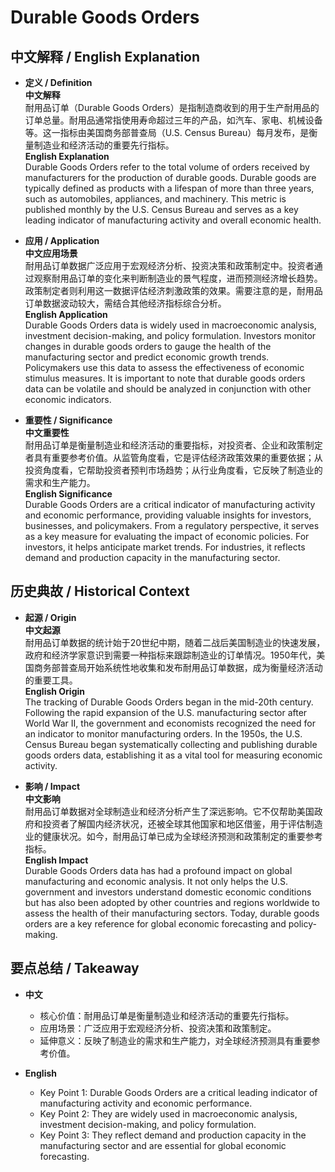 # Durable Goods Orders

## 中文解释 / English Explanation

* **定义 / Definition**  
  **中文解释**  
  耐用品订单（Durable Goods Orders）是指制造商收到的用于生产耐用品的订单总量。耐用品通常指使用寿命超过三年的产品，如汽车、家电、机械设备等。这一指标由美国商务部普查局（U.S. Census Bureau）每月发布，是衡量制造业和经济活动的重要先行指标。  
  **English Explanation**  
  Durable Goods Orders refer to the total volume of orders received by manufacturers for the production of durable goods. Durable goods are typically defined as products with a lifespan of more than three years, such as automobiles, appliances, and machinery. This metric is published monthly by the U.S. Census Bureau and serves as a key leading indicator of manufacturing activity and overall economic health.

* **应用 / Application**  
  **中文应用场景**  
  耐用品订单数据广泛应用于宏观经济分析、投资决策和政策制定中。投资者通过观察耐用品订单的变化来判断制造业的景气程度，进而预测经济增长趋势。政策制定者则利用这一数据评估经济刺激政策的效果。需要注意的是，耐用品订单数据波动较大，需结合其他经济指标综合分析。  
  **English Application**  
  Durable Goods Orders data is widely used in macroeconomic analysis, investment decision-making, and policy formulation. Investors monitor changes in durable goods orders to gauge the health of the manufacturing sector and predict economic growth trends. Policymakers use this data to assess the effectiveness of economic stimulus measures. It is important to note that durable goods orders data can be volatile and should be analyzed in conjunction with other economic indicators.

* **重要性 / Significance**  
  **中文重要性**  
  耐用品订单是衡量制造业和经济活动的重要指标，对投资者、企业和政策制定者具有重要参考价值。从监管角度看，它是评估经济政策效果的重要依据；从投资角度看，它帮助投资者预判市场趋势；从行业角度看，它反映了制造业的需求和生产能力。  
  **English Significance**  
  Durable Goods Orders are a critical indicator of manufacturing activity and economic performance, providing valuable insights for investors, businesses, and policymakers. From a regulatory perspective, it serves as a key measure for evaluating the impact of economic policies. For investors, it helps anticipate market trends. For industries, it reflects demand and production capacity in the manufacturing sector.

## 历史典故 / Historical Context

* **起源 / Origin**  
  **中文起源**  
  耐用品订单数据的统计始于20世纪中期，随着二战后美国制造业的快速发展，政府和经济学家意识到需要一种指标来跟踪制造业的订单情况。1950年代，美国商务部普查局开始系统性地收集和发布耐用品订单数据，成为衡量经济活动的重要工具。  
  **English Origin**  
  The tracking of Durable Goods Orders began in the mid-20th century. Following the rapid expansion of the U.S. manufacturing sector after World War II, the government and economists recognized the need for an indicator to monitor manufacturing orders. In the 1950s, the U.S. Census Bureau began systematically collecting and publishing durable goods orders data, establishing it as a vital tool for measuring economic activity.

* **影响 / Impact**  
  **中文影响**  
  耐用品订单数据对全球制造业和经济分析产生了深远影响。它不仅帮助美国政府和投资者了解国内经济状况，还被全球其他国家和地区借鉴，用于评估制造业的健康状况。如今，耐用品订单已成为全球经济预测和政策制定的重要参考指标。  
  **English Impact**  
  Durable Goods Orders data has had a profound impact on global manufacturing and economic analysis. It not only helps the U.S. government and investors understand domestic economic conditions but has also been adopted by other countries and regions worldwide to assess the health of their manufacturing sectors. Today, durable goods orders are a key reference for global economic forecasting and policy-making.

## 要点总结 / Takeaway

* **中文**  
  - 核心价值：耐用品订单是衡量制造业和经济活动的重要先行指标。  
  - 应用场景：广泛应用于宏观经济分析、投资决策和政策制定。  
  - 延伸意义：反映了制造业的需求和生产能力，对全球经济预测具有重要参考价值。  

* **English**  
  - Key Point 1: Durable Goods Orders are a critical leading indicator of manufacturing activity and economic performance.  
  - Key Point 2: They are widely used in macroeconomic analysis, investment decision-making, and policy formulation.  
  - Key Point 3: They reflect demand and production capacity in the manufacturing sector and are essential for global economic forecasting.